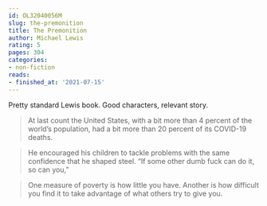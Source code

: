```yaml
---
id: OL32040056M
slug: the-premonition
title: The Premonition
author: Michael Lewis
rating: 5
pages: 304
categories:
- non-fiction
reads:
- finished_at: '2021-07-15'
---
```

Pretty standard Lewis book. Good characters, relevant story.

> At last count the United States, with a bit more than 4 percent of the world’s population, had a bit more than 20 percent of its COVID-19 deaths.

> He encouraged his children to tackle problems with the same confidence that he shaped steel. “If some other dumb fuck can do it, so can you,”

> One measure of poverty is how little you have. Another is how difficult you find it to take advantage of what others try to give you.
